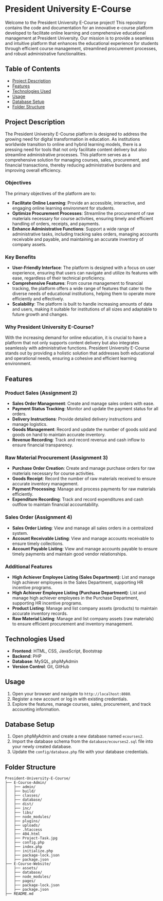 # President University E-Course

Welcome to the President University E-Course project! This repository contains the code and documentation for an innovative e-course platform developed to facilitate online learning and comprehensive educational management at President University. Our mission is to provide a seamless and intuitive platform that enhances the educational experience for students through efficient course management, streamlined procurement processes, and robust administrative functionalities.

## Table of Contents

- [Project Description](#project-description)
- [Features](#features)
- [Technologies Used](#technologies-used)
- [Usage](#usage)
- [Database Setup](#database-setup)
- [Folder Structure](#folder-structure)

## Project Description

The President University E-Course platform is designed to address the growing need for digital transformation in education. As institutions worldwide transition to online and hybrid learning models, there is a pressing need for tools that not only facilitate content delivery but also streamline administrative processes. This platform serves as a comprehensive solution for managing courses, sales, procurement, and financial transactions, thereby reducing administrative burdens and improving overall efficiency.

### Objectives
The primary objectives of the platform are to:
- **Facilitate Online Learning**: Provide an accessible, interactive, and engaging online learning environment for students.
- **Optimize Procurement Processes**: Streamline the procurement of raw materials necessary for course activities, ensuring timely and efficient handling of orders, receipts, and payments.
- **Enhance Administrative Functions**: Support a wide range of administrative tasks, including tracking sales orders, managing accounts receivable and payable, and maintaining an accurate inventory of company assets.

### Key Benefits
- **User-Friendly Interface**: The platform is designed with a focus on user experience, ensuring that users can navigate and utilize its features with ease, regardless of their technical proficiency.
- **Comprehensive Features**: From course management to financial tracking, the platform offers a wide range of features that cater to the diverse needs of educational institutions, helping them to operate more efficiently and effectively.
- **Scalability**: The platform is built to handle increasing amounts of data and users, making it suitable for institutions of all sizes and adaptable to future growth and changes.

### Why President University E-Course?
With the increasing demand for online education, it is crucial to have a platform that not only supports content delivery but also integrates seamlessly with administrative functions. President University E-Course stands out by providing a holistic solution that addresses both educational and operational needs, ensuring a cohesive and efficient learning environment.

## Features

### Product Sales (Assignment 2)
- **Sales Order Management**: Create and manage sales orders with ease.
- **Payment Status Tracking**: Monitor and update the payment status for all orders.
- **Delivery Instructions**: Provide detailed delivery instructions and manage logistics.
- **Goods Management**: Record and update the number of goods sold and goods on hand to maintain accurate inventory.
- **Revenue Recording**: Track and record revenue and cash inflow to ensure financial transparency.

### Raw Material Procurement (Assignment 3)
- **Purchase Order Creation**: Create and manage purchase orders for raw materials necessary for course activities.
- **Goods Receipt**: Record the number of raw materials received to ensure accurate inventory management.
- **Payment Processing**: Manage and process payments for raw materials efficiently.
- **Expenditure Recording**: Track and record expenditures and cash outflow to maintain financial accountability.

### Sales Order (Assignment 4)
- **Sales Order Listing**: View and manage all sales orders in a centralized system.
- **Account Receivable Listing**: View and manage accounts receivable to ensure timely collections.
- **Account Payable Listing**: View and manage accounts payable to ensure timely payments and maintain good vendor relationships.

### Additional Features
- **High Achiever Employee Listing (Sales Department)**: List and manage high achiever employees in the Sales Department, supporting HR incentive programs.
- **High Achiever Employee Listing (Purchase Department)**: List and manage high achiever employees in the Purchase Department, supporting HR incentive programs.
- **Product Listing**: Manage and list company assets (products) to maintain accurate inventory records.
- **Raw Material Listing**: Manage and list company assets (raw materials) to ensure efficient procurement and inventory management.

## Technologies Used

- **Frontend**: HTML, CSS, JavaScript, Bootstrap
- **Backend**: PHP
- **Database**: MySQL, phpMyAdmin
- **Version Control**: Git, GitHub

## Usage

1. Open your browser and navigate to `http://localhost:8080`.
2. Register a new account or log in with existing credentials.
3. Explore the features, manage courses, sales, procurement, and track accounting information.

## Database Setup

1. Open phpMyAdmin and create a new database named `ecourses2`.
2. Import the database schema from the `database/ecourses2.sql` file into your newly created database.
3. Update the `config/database.php` file with your database credentials.

## Folder Structure

```
President-University-E-Course/
├── E-Course-Admin/
│   ├── admin/
│   ├── build/
│   ├── classes/
│   ├── database/
│   ├── dist/
│   ├── inc/
│   ├── libs/
│   ├── node_modules/
│   ├── plugins/
│   ├── uploads/
│   ├── .htaccess
│   ├── 404.html
│   ├── Project-Task.jpg
│   ├── config.php
│   ├── index.php
│   ├── initialize.php
│   ├── package-lock.json
│   ├── package.json
├── E-Course-Website/
│   ├── assets/
│   ├── database/
│   ├── node_modules/
│   ├── pages/
│   ├── package-lock.json
│   ├── package.json
├── README.md
```
